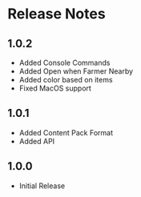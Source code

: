 ﻿# Release Notes

## 1.0.2

- Added Console Commands
- Added Open when Farmer Nearby
- Added color based on items
- Fixed MacOS support

## 1.0.1

- Added Content Pack Format
- Added API

## 1.0.0

- Initial Release